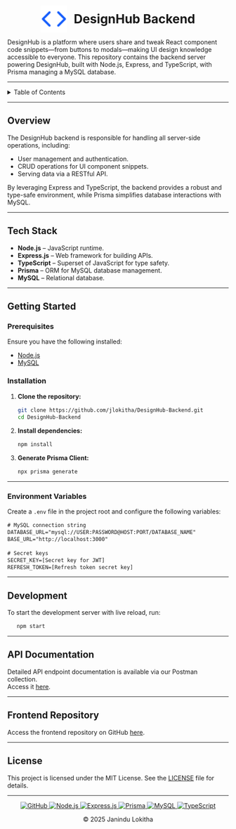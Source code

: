 ﻿<div style="display: flex; align-items: center; justify-content: center;">
  <img src="/public/code.svg" alt="DesignHub Logo" width="60" style="margin-right: 15px;" />
  <h1 style="margin: 0;">DesignHub Backend</h1>
</div>

DesignHub is a platform where users share and tweak React component code snippets—from buttons to modals—making UI design knowledge accessible to everyone. This repository contains the backend server powering DesignHub, built with Node.js, Express, and TypeScript, with Prisma managing a MySQL database.

---

<details>
  <summary>Table of Contents</summary>

- [Overview](#overview)
- [Tech Stack](#tech-stack)
- [Getting Started](#getting-started)
    - [Prerequisites](#prerequisites)
    - [Installation](#installation)
    - [Environment Variables](#environment-variables)
- [Development](#development)
- [API Documentation](#api-documentation)
- [Frontend Repository](#frontend-repository)
- [License](#license)
</details>


---

## Overview

The DesignHub backend is responsible for handling all server-side operations, including:
- User management and authentication.
- CRUD operations for UI component snippets.
- Serving data via a RESTful API.

By leveraging Express and TypeScript, the backend provides a robust and type-safe environment, while Prisma simplifies database interactions with MySQL.

---

## Tech Stack

- **Node.js** – JavaScript runtime.
- **Express.js** – Web framework for building APIs.
- **TypeScript** – Superset of JavaScript for type safety.
- **Prisma** – ORM for MySQL database management.
- **MySQL** – Relational database.

---

## Getting Started

### Prerequisites

Ensure you have the following installed:
- [Node.js](https://nodejs.org/en/download)
- [MySQL](https://www.mysql.com/downloads/)

### Installation

1. **Clone the repository:**

   ```bash
   git clone https://github.com/jlokitha/DesignHub-Backend.git
   cd DesignHub-Backend
   ```

2. **Install dependencies:**

   ```bash
   npm install
   ```

3. **Generate Prisma Client:**

   ```bash
   npx prisma generate
   ```

---

### Environment Variables

Create a `.env` file in the project root and configure the following variables:

```env
# MySQL connection string
DATABASE_URL="mysql://USER:PASSWORD@HOST:PORT/DATABASE_NAME"
BASE_URL="http://localhost:3000"

# Secret keys
SECRET_KEY=[Secret key for JWT]
REFRESH_TOKEN=[Refresh token secret key]
```
---
## Development

To start the development server with live reload, run:
   ```bash
      npm start
   ```

---

## API Documentation

Detailed API endpoint documentation is available via our Postman collection.  
Access it [here](https://documenter.getpostman.com/view/35384124/2sAYdfqWRK).

---

## Frontend Repository

Access the frontend repository on GitHub [here](https://github.com/jlokitha/DesignHub-Frontend.git).

---

## License

This project is licensed under the MIT License. See the [LICENSE](./LICENSE) file for details.

---

<div align="center">
  <a href="https://github.com/jlokitha" target="_blank">
    <img src="https://img.shields.io/badge/GitHub-000000?style=for-the-badge&logo=github&logoColor=white" alt="GitHub">
  </a>
  <a href="https://nodejs.org/" target="_blank">
    <img src="https://img.shields.io/badge/Node.js-000000?style=for-the-badge&logo=nodedotjs&logoColor=white" alt="Node.js">
  </a>
  <a href="https://expressjs.com/" target="_blank">
    <img src="https://img.shields.io/badge/Express.js-000000?style=for-the-badge&logo=express&logoColor=white" alt="Express.js">
  </a>
  <a href="https://www.prisma.io/" target="_blank">
    <img src="https://img.shields.io/badge/Prisma-000000?style=for-the-badge&logo=prisma&logoColor=white" alt="Prisma">
  </a>
  <a href="https://www.mysql.com/" target="_blank">
    <img src="https://img.shields.io/badge/MySQL-000000?style=for-the-badge&logo=mysql&logoColor=white" alt="MySQL">
  </a>
  <a href="https://www.typescriptlang.org/" target="_blank">
    <img src="https://img.shields.io/badge/TypeScript-000000?style=for-the-badge&logo=typescript&logoColor=white" alt="TypeScript">
  </a>
</div>

<p align="center">
  &copy; 2025 Janindu Lokitha
</p>
